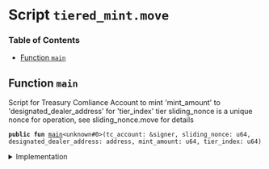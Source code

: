 
<a name="SCRIPT"></a>

# Script `tiered_mint.move`

### Table of Contents

-  [Function `main`](#SCRIPT_main)



<a name="SCRIPT_main"></a>

## Function `main`

Script for Treasury Comliance Account to mint 'mint_amount' to 'designated_dealer_address' for
'tier_index' tier
sliding_nonce is a unique nonce for operation, see sliding_nonce.move for details


<pre><code><b>public</b> <b>fun</b> <a href="#SCRIPT_main">main</a>&lt;unknown#0&gt;(tc_account: &signer, sliding_nonce: u64, designated_dealer_address: address, mint_amount: u64, tier_index: u64)
</code></pre>



<details>
<summary>Implementation</summary>


<pre><code><b>fun</b> <a href="#SCRIPT_main">main</a>&lt;CoinType&gt;(
    tc_account: &signer,
    sliding_nonce: u64,
    designated_dealer_address: address,
    mint_amount: u64,
    tier_index: u64
) {
    <a href="../../modules/doc/SlidingNonce.md#0x0_SlidingNonce_record_nonce_or_abort">SlidingNonce::record_nonce_or_abort</a>(tc_account, sliding_nonce);
    <b>let</b> coins = <a href="../../modules/doc/DesignatedDealer.md#0x0_DesignatedDealer_tiered_mint">DesignatedDealer::tiered_mint</a>&lt;CoinType&gt;(
        tc_account, mint_amount, designated_dealer_address, tier_index
    );
    <a href="../../modules/doc/LibraAccount.md#0x0_LibraAccount_deposit">LibraAccount::deposit</a>(tc_account, designated_dealer_address, coins)
}
</code></pre>



</details>
